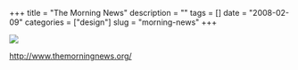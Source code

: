 +++
title = "The Morning News"
description = ""
tags = []
date = "2008-02-09"
categories = ["design"]
slug = "morning-news"
+++


 

  <div id="screens-thumbs" class="clearfix">
    <div class="txt-center" id="design-submission"><a href="http://www.themorningnews.org/"><img id='bluga-thumbnail-955' class='bluga-thumbnail large' src='//konigi.com/media/bluga/
wt47f27eef7b05d_0.jpg'/></a></div>  
  </div>   
<p><a href="http://www.themorningnews.org/">http://www.themorningnews.org/</a></p>




